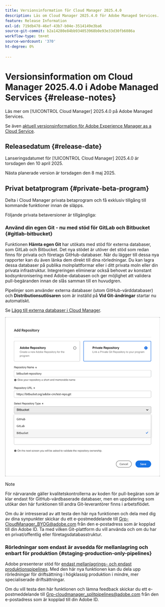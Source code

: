 ```yaml
---
title: Versionsinformation för Cloud Manager 2025.4.0
description: Läs om Cloud Manager 2025.4.0 för Adobe Managed Services.
feature: Release Information
exl-id: 719db478-46ef-43b7-b04e-3514149e3ba6
source-git-commit: b2a14280e84bb934053968b0e93e33d30fb6086a
workflow-type: tm+mt
source-wordcount: '370'
ht-degree: 0%

---
```


# Versionsinformation om Cloud Manager 2025.4.0 i Adobe Managed Services {#release-notes}

<!-- RELEASE WIKI  https://wiki.corp.adobe.com/display/DMSArchitecture/Cloud+Manager+2025.04.0+Release -->

Läs mer om [!UICONTROL Cloud Manager] 2025.4.0 på Adobe Managed Services.

Se även [aktuell versionsinformation för Adobe Experience Manager as a Cloud Service](https://experienceleague.adobe.com/sv/docs/experience-manager-cloud-service/content/release-notes/home).

## Releasedatum {#release-date}

Lanseringsdatumet för [!UICONTROL Cloud Manager] 2025.4.0 är torsdagen den 10 april 2025.

Nästa planerade version är torsdagen den 8 maj 2025.

<!--
## What's new {#what-is-new}

* 
-->


## Privat betatprogram {#private-beta-program}

Delta i Cloud Manager privata betaprogram och få exklusiv tillgång till kommande funktioner innan de släpps.

Följande privata betaversioner är tillgängliga:

### Använd din egen Git - nu med stöd för GitLab och Bitbucket {#gitlab-bitbucket}

Funktionen **Hämta egen Git** har utökats med stöd för externa databaser, som GitLab och Bitbucket. Det nya stödet är utöver det stöd som redan finns för privata och företags GitHub-databaser. När du lägger till dessa nya rapporter kan du även länka dem direkt till dina rörledningar. Du kan lagra dessa databaser på publika molnplattformar eller i ditt privata moln eller din privata infrastruktur. Integreringen eliminerar också behovet av konstant kodsynkronisering med Adobe-databasen och ger möjlighet att validera pull-begäranden innan de slås samman till en huvudgren.

Pipelinjer som använder externa databaser (utom GitHub-värddatabaser) och **Distributionsutlösaren** som är inställd på **Vid Git-ändringar** startar nu automatiskt.

Se [Lägg till externa databaser i Cloud Manager](/help/managing-code/external-repositories.md).

![Dialogrutan Lägg till databas](/help/release-notes/assets/repositories-add-release-notes.png)

>[!NOTE]
>
>För närvarande gäller kvalitetskontrollerna av koden för pull-begäran som är klar endast för GitHub-värdbaserade databaser, men en uppdatering som utökar den här funktionen till andra Git-leverantörer finns i arbetsflödet.

Om du är intresserad av att testa den här nya funktionen och dela med dig av dina synpunkter skickar du ett e-postmeddelande till [Grp-CloudManager_BYOG@adobe.com](mailto:Grp-CloudManager_BYOG@adobe.com) från den e-postadress som är kopplad till din Adobe ID. Ta med vilken Git-plattform du vill använda och om du har en privat/offentlig eller företagsdatabasstruktur.

### Rörledningar som endast är avsedda för mellanlagring och enbart för produktion {#staging-production-only-pipelines}

Adobe presenterar stöd för [endast mellanlagrings- och endast produktionspipelines](/help/using/stage-prod-only.md). Med den här nya funktionen kan du dela upp rörledningar för driftsättning i högklassig produktion i mindre, mer specialiserade driftsättningar.

Om du vill testa den här funktionen och lämna feedback skickar du ett e-postmeddelande till [Grp-cloudmanager_splitpipelines@adobe.com](mailto:Grp-cloudmanager_splitpipelines@adobe.com) från den e-postadress som är kopplad till din Adobe ID.



<!--
### Self-service Service Pack updates for AMS Cloud Manager customers 

As part of the private beta program, Adobe Managed Services Cloud Manager customers can now perform self-service service pack updates through the **Cloud Manager** user interface. This feature is currently available *only for development environments* and includes limited error reporting for failures.  

Customers can check for service pack updates on the **Program Overview** page under the **Environments** section (**three-dot menu**).

![Check for updates menu option](/help/release-notes/assets/check-for-updates-1.png)

![Update Service Pack dialog box](/help/release-notes/assets/check-for-updates-2.png)

The installation and upgrade process can be tracked on the **Activity** page. 

Once the process is complete, customers must **approve the execution** for the service pack upgrade to finalize successfully.

![Approve service page update](/help/release-notes/assets/check-for-updates-3.png)

If you are interested in testing this new feature and sharing your feedback, contact your Adobe Customer Success Engineer.

See also [Service Pack Updates for Development Environments ( private beta](/help/using/service-packs-environments.md).
-->


<!--
## Bug fixes {#bug-fixes}

* A

Known Issues {#known-issues}

* A -->
